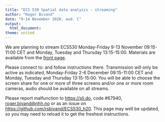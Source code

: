 ```yaml
---
title: "ECS 530 Spatial data analysis - streaming"
author: "Roger Bivand"
date: "9-14 November 2020, aud. C"
output: 
  html_document:
theme: united
---
```


We are planning to stream ECS530 Monday-Friday 9-13 November 09:15-11:00 CET and Monday, Tuesday and Thursday 13:15-15:00. Materials are available from the [front page](https://rsbivand.github.io/ECS530_h20/index.html).

Please connect to:  and follow instructions there. Transmission will only be active as indicated, Monday-Friday 2-6 December 09:15-11:00 CET and Monday, Tuesday and Thursday 13:15-15:00. You will be able to choose the screen share for one or more of three screens and/or one or more room cameras, audio should be available on all streams.   

Please report malfunction to https://sli.do, code #67940, roger.bivand@nhh.no or as an issue on https://github.com/rsbivand/ECS530_h20. This page may well be updated, so you may need to reload it to get the freshest instructions.


